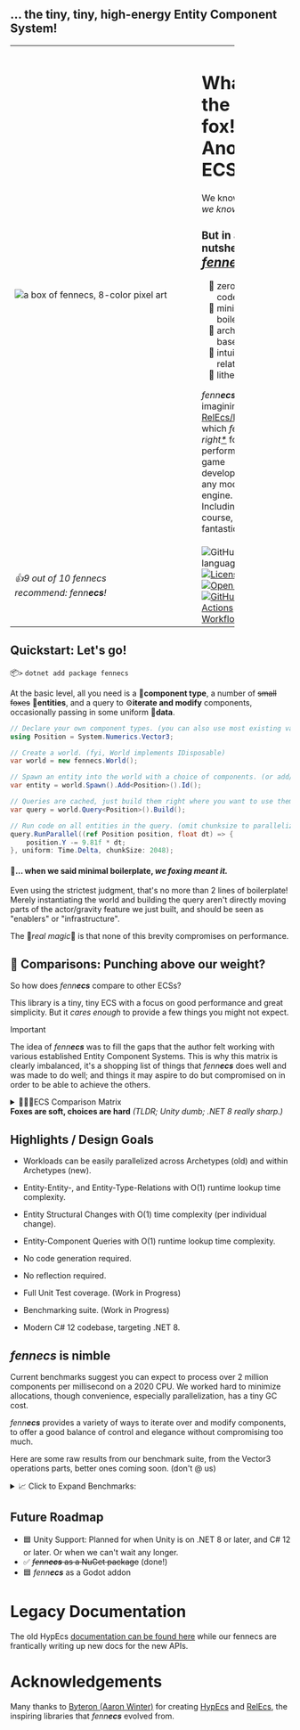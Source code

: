 ## ... the tiny, tiny, high-energy Entity Component System!
<table style="border: none; border-collapse: collapse; width: 80%">
    <tr>
        <td style="width: fit-content">
            <img src="Documentation/Logos/fennecs.png" alt="a box of fennecs, 8-color pixel art" style="min-width: 320px"/>
        </td>
        <td>
            <h1>What the fox!? Another ECS?</h1>
            <p>We know... oh, <em>we know.</em> 😩️</p>  
            <h3>But in a nutshell, <a href="https://github.com/thygrrr/fennecs"><span style="font-size: larger"><em>fenn<b>ecs</b></em></span></a> is...</h3>
            <ul style="list-style-type: '🐾 ';">
                <li>zero codegen</li>
                <li>minimal boilerplate</li>
                <li>archetype-based</li>
                <li>intuitively relational</li>
                <li>lithe and fast</li>
            </ul>
            <p><em>fenn<b>ecs</b></em> is a re-imagining of <a href="https://github.com/Byteron/HypEcs">RelEcs/HypEcs</a> 
            which <em>feels just right<a href="#quickstart-lets-go">*</a></em> for high performance game development in any modern C# engine. Including, of course, the fantastic <a href="https://godotengine.org">Godot</a>.</p>
        </td>
    </tr>
<tr><td><i>👍9 out of 10 fennecs<br/>recommend: fenn<b>ecs</b>!</i></td><td><img alt="GitHub top language" src="https://img.shields.io/github/languages/top/thygrrr/fennECS">
<a href="https://github.com/thygrrr/fennECS?tab=MIT-1-ov-file#readme"><img alt="License: MIT" src="https://img.shields.io/github/license/thygrrr/fennECS?color=blue"></a>
<a href="https://github.com/thygrrr/fennECS/issues"><img alt="Open issues" src="https://img.shields.io/github/issues-raw/thygrrr/fennECS"></a>
<a href="https://github.com/thygrrr/fennECS/actions"><img alt="GitHub Actions Workflow Status" src="https://img.shields.io/github/actions/workflow/status/thygrrr/fennECS/xUnit.yml"></a>
</td></tr>
</table>

## Quickstart: Let's go!
📦`>` `dotnet add package fennecs`

At the basic level, all you need is a 🧩**component type**, a number of ~~small foxes~~ 🦊**entities**, and a query to ⚙️**iterate and modify** components, occasionally passing in some uniform 💾**data**.

```csharp
// Declare your own component types. (you can also use most existing value or reference types)
using Position = System.Numerics.Vector3;

// Create a world. (fyi, World implements IDisposable)
var world = new fennecs.World();

// Spawn an entity into the world with a choice of components. (or add/remove them later)
var entity = world.Spawn().Add<Position>().Id();

// Queries are cached, just build them right where you want to use them.
var query = world.Query<Position>().Build();

// Run code on all entities in the query. (omit chunksize to parallelize only by archetype)
query.RunParallel((ref Position position, float dt) => {
    position.Y -= 9.81f * dt;
}, uniform: Time.Delta, chunkSize: 2048);
```

#### 💢... when we said minimal boilerplate, <em>we foxing meant it.</em>
Even using the strictest judgment, that's no more than 2 lines of boilerplate! Merely instantiating the world and building the query aren't directly moving parts of the actor/gravity feature we just built, and should be seen as "enablers" or "infrastructure".  

The 💫*real magic*💫 is that none of this brevity compromises on performance.


## 🥊 Comparisons: Punching above our weight?
So how does _fenn**ecs**_ compare to other ECSs? 

This library is a tiny, tiny ECS with a focus on good performance and great simplicity. But it *cares enough* to provide a few things you might not expect. 

> [!IMPORTANT]
> The idea of _fenn**ecs**_ was to fill the gaps that the author felt working with various established Entity Component Systems. This is why this matrix is clearly imbalanced, it's a shopping list of things that _fenn**ecs**_ does well and was made to do well; and things it may aspire to do but compromised on in order to be able to achieve the others.

<details>
<summary>🥇🥈🥉ECS Comparison Matrix<br/><b>Foxes are soft, choices are hard</b> <em>(TLDR; Unity dumb; .NET 8 really sharp.)</em></summary>

Here are some of the key properties where _fenn**ecs**_ might be a better or worse choice than its peers. Our resident fennecs have worked with all of these ECSs, and we're happy to answer any questions you might have.

|                                                                             |           _fenn**ecs**_            | HypEcs | Entitas |           Unity DOTS            |            DefaultECS            |
|:----------------------------------------------------------------------------|:----------------------------------:|:------:|:-------:|:-------------------------------:|:--------------------------------:|
| Boilerplate-to-Feature Ratio                                                |               3-to-1               | 5-to-1 | 12-to-1 |           27-to-1 😱            |              7-to-1              |
| Entity-Component Queries                                                    |                 ✅                  |   ✅    |    ✅    |                ✅                |                ✅                 |
| Entity-Target Relations                                                     |                 ✅                  |   ✅    |    ❌    |                ❌                | ✅<br/><sup>(Map/MultiMap)</sup>  |
| Entity-Type-Relations                                                       |                 ✅                  |   ✅    |    ❌    |                ❌                |                ❌                 |
| Target Querying<br/>*<sup>(find all targets of specific relations)</sup>*   |                 ✅                  |   ❌    |    ❌    |                ❌                |                ✅                 |
| Journaling                                                                  |                 ❌                  |   ❌    |   🟨    |                ✅                |                ❌                 |
| Add Shared Components                                                       |                 ✅                  |   ❌    |    ❌    |               🟨                |                ✅                 | 
| Change Shared Components                                                    |                 ✅                  |   ❌    |    ❌    |                ❌                |                ✅                 | 
| Reference Component Types                                                   |                 ✅                  |   ❌    |    ❌    |                ❌                |                ❌                 |
| Arbitrary Component Types                                                   |                 ✅                  |   ✅    |    ❌    |                ❌                |                ✅                 |
| Structural Change Responders                                                |  🟨<br/><sup>(coming soon)</sup>   |   ❌    |    ✅    |  ☠️<br/><sup>(unreliable)</sup>  |                ❌                 |
| Balanced Workload Scheduling                                                |  🟨<br/><sup>(coming soon)</sup>   |   ❌    |      ❌  | ✅<br/><sup>(highly static)</sup> |                ✅                 |
| No Code Generation Required                                                 |                 ✅                  |   ✅    |    ❌    |                ❌                | 🟨<br/><sup>(roslyn addon)</sup>  |
| Enqueue Structural Changes at Any Time                                      |                 ✅                  |   ✅    |    ✅    |               🟨                |                🟨                |
| Apply Structural Changes at Any Time                                        |                 ❌                  |   ❌    |    ✅    |                ❌                |                ❌                 |
| Parallel Processing                                                         |                 ⭐⭐                 |   ⭐    |    ❌    |               ⭐⭐⭐               |                ⭐⭐                |
| Singleton / Unique Components                                               | 🟨<br/><sup>(ref types only)</sup> |   ❌    |    ✅    | 🟨<br/><sup>(per system)</sup>  |                ✅                 |


</details>

## Highlights / Design Goals

- Workloads can be easily parallelized across Archetypes (old) and within Archetypes (new).
- Entity-Entity-, and Entity-Type-Relations with O(1) runtime lookup time complexity.
- Entity Structural Changes with O(1) time complexity (per individual change).
- Entity-Component Queries with O(1) runtime lookup time complexity. 
- No code generation required.
- No reflection required.

- Full Unit Test coverage. (Work in Progress)
- Benchmarking suite. (Work in Progress)
- Modern C# 12 codebase, targeting .NET 8.


## _fenn**ecs**_ is nimble

Current benchmarks suggest you can expect to process over 2 million components per millisecond on a 2020 CPU.
We worked hard to minimize allocations, though convenience, especially parallelization, has a tiny GC cost. 

_fenn**ecs**_ provides a variety of ways to iterate over and modify components, to offer a good balance of control and elegance without compromising too much. 

Here are some raw results from our benchmark suite, from the Vector3 operations parts, better ones coming soon.
(don't @ us)

<details>

<summary>📈 Click to Expand Benchmarks: </summary>
<pre>executing a System.Numerics.Vector3 cross product and writing the result back with various calling methods</pre>

| Method                                       | entityCount | Mean         | StdDev     | Ratio |
|--------------------------------------------- |------------ |-------------:|-----------:|------:|
| CrossProduct_Single_ECS_Lambda               | 1_000        |     2.004 us |  0.0978 us |  1.43 |
| CrossProduct_Parallel_ECS_Lambda             | 1_000        |     2.211 us |  0.0255 us |  1.58 |
| CrossProduct_Single_Span_Delegate            | 1_000        |     1.397 us |  0.0081 us |  1.00 |
| CrossProduct_Single_ECS_Delegate             | 1_000        |     2.085 us |  0.1131 us |  1.49 |
| CrossProduct_Single_ECS_Raw                  | 1_000        |     1.402 us |  0.0047 us |  1.00 |
| CrossProduct_Parallel_ECS_Raw                | 1_000        |     3.135 us |  0.0791 us |  2.24 |
| CrossProduct_Parallel_ECS_Delegate_Archetype | 1_000        |     2.211 us |  0.0163 us |  1.58 |
| CrossProduct_Parallel_ECS_Delegate_Chunk1k   | 1_000        |     2.195 us |  0.0013 us |  1.57 |
|                                              |              |              |            |       |
| CrossProduct_Single_ECS_Lambda               | 10_000       |    21.225 us |  1.4498 us |  1.73 |
| CrossProduct_Parallel_ECS_Lambda             | 10_000       |    24.437 us |  4.3404 us |  1.99 |
| CrossProduct_Single_Span_Delegate            | 10_000       |    12.288 us |  0.0282 us |  1.00 |
| CrossProduct_Single_ECS_Delegate             | 10_000       |    23.880 us |  1.9409 us |  1.94 |
| CrossProduct_Single_ECS_Raw                  | 10_000       |    12.388 us |  0.2673 us |  1.01 |
| CrossProduct_Parallel_ECS_Raw                | 10_000       |     8.111 us |  0.2773 us |  0.66 |
| CrossProduct_Parallel_ECS_Delegate_Archetype | 10_000       |    19.933 us |  0.0618 us |  1.62 |
| CrossProduct_Parallel_ECS_Delegate_Chunk1k   | 10_000       |    27.770 us |  0.2301 us |  2.26 |
|                                              |              |              |            |       |
| CrossProduct_Single_ECS_Lambda               | 100_000      |   173.340 us |  0.1528 us |  1.43 |
| CrossProduct_Parallel_ECS_Lambda             | 100_000      |   198.162 us |  1.7237 us |  1.64 |
| CrossProduct_Single_Span_Delegate            | 100_000      |   120.979 us |  0.8806 us |  1.00 |
| CrossProduct_Single_ECS_Delegate             | 100_000      |   195.004 us | 30.5909 us |  1.61 |
| CrossProduct_Single_ECS_Raw                  | 100_000      |   120.062 us |  0.2062 us |  0.99 |
| CrossProduct_Parallel_ECS_Raw                | 100_000      |    53.235 us |  1.2900 us |  0.44 |
| CrossProduct_Parallel_ECS_Delegate_Archetype | 100_000      |   197.735 us |  1.1834 us |  1.63 |
| CrossProduct_Parallel_ECS_Delegate_Chunk1k   | 100_000      |    67.614 us |  1.4787 us |  0.56 |
|                                              |              |              |            |       |
| CrossProduct_Single_ECS_Lambda               | 1_000_000    | 1,789.284 us | 71.5104 us |  1.49 |
| CrossProduct_Parallel_ECS_Lambda             | 1_000_000    | 1,978.499 us |  9.4791 us |  1.65 |
| CrossProduct_Single_Span_Delegate            | 1_000_000    | 1,197.915 us |  2.9327 us |  1.00 |
| CrossProduct_Single_ECS_Delegate             | 1_000_000    | 1,734.629 us |  2.4107 us |  1.45 |
| CrossProduct_Single_ECS_Raw                  | 1_000_000    | 1,208.246 us |  4.2537 us |  1.01 |
| CrossProduct_Parallel_ECS_Raw                | 1_000_000    |   363.921 us |  5.6343 us |  0.30 |
| CrossProduct_Parallel_ECS_Delegate_Archetype | 1_000_000    | 1,980.063 us | 18.7070 us |  1.65 |
| CrossProduct_Parallel_ECS_Delegate_Chunk1k   | 1_000_000    |   305.559 us |  1.2544 us |  0.26 |

</details>

## Future Roadmap

- 🟦 Unity Support: Planned for when Unity is on .NET 8 or later, and C# 12 or later. Or when we can't wait any longer.
- ✅ ~~_fenn**ecs**_ as a NuGet package~~ (done!)
- 🟦 _fenn**ecs**_ as a Godot addon

# Legacy Documentation

The old HypEcs [documentation can be found here](Documentation/legacy.md) while our fennecs are frantically writing up new docs for the new APIs.

# Acknowledgements
Many thanks to [Byteron (Aaron Winter)](https://github.com/Byteron) for creating [HypEcs](https://github.com/Byteron/HypEcs) and [RelEcs](https://github.com/Byteron/RelEcs), the inspiring libraries that _fenn**ecs**_ evolved from.